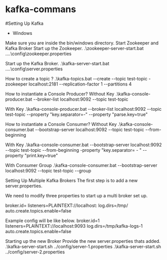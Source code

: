 # kafka-commans

#Setting Up Kafka

* Windows

Make sure you are inside the bin/windows directory.
Start Zookeeper and Kafka Broker
Start up the Zookeeper.
.\zookeeper-server-start.bat ..\..\config\zookeeper.properties

Start up the Kafka Broker.
.\kafka-server-start.bat ..\..\config\server.properties

How to create a topic ?
.\kafka-topics.bat --create --topic test-topic -zookeeper localhost:2181 --replication-factor 1 --partitions 4

How to instantiate a Console Producer?
Without Key
.\kafka-console-producer.bat --broker-list localhost:9092 --topic test-topic

With Key
.\kafka-console-producer.bat --broker-list localhost:9092 --topic test-topic --property "key.separator=-" --property "parse.key=true"

How to instantiate a Console Consumer?
Without Key
.\kafka-console-consumer.bat --bootstrap-server localhost:9092 --topic test-topic --from-beginning

With Key
.\kafka-console-consumer.bat --bootstrap-server localhost:9092 --topic test-topic --from-beginning -property "key.separator= - " --property "print.key=true"

With Consumer Group
.\kafka-console-consumer.bat --bootstrap-server localhost:9092 --topic test-topic --group <group-name>
  
Setting Up Multiple Kafka Brokers
The first step is to add a new server.properties.

We need to modify three properties to start up a multi broker set up.

broker.id=<unique-broker-d>
listeners=PLAINTEXT://localhost:<unique-port>
log.dirs=/tmp/<unique-kafka-folder>
auto.create.topics.enable=false
  
Example config will be like below.
broker.id=1
listeners=PLAINTEXT://localhost:9093
log.dirs=/tmp/kafka-logs-1
auto.create.topics.enable=false
  
Starting up the new Broker
Provide the new server.properties thats added.
.\kafka-server-start.sh ../config/server-1.properties
.\kafka-server-start.sh ../config/server-2.properties
